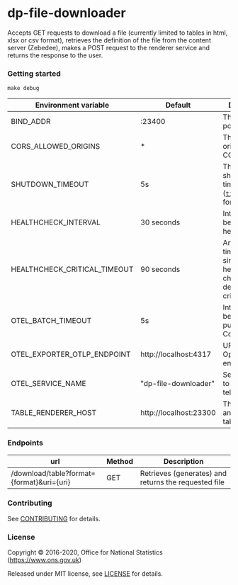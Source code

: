 dp-file-downloader
================

Accepts GET requests to download a file (currently limited to tables in html, xlsx or csv format),
retrieves the definition of the file from the content server (Zebedee),
makes a POST request to the renderer service and returns the response to the user.

### Getting started

```
make debug
```


| Environment variable          |   Default              | Description
| ----------------------------- | -----------------------| -----------
| BIND_ADDR                     | :23400                 | The host and port to bind to                                                                    |
| CORS_ALLOWED_ORIGINS          | *                      | The allowed origins for CORS requests                                                           |
| SHUTDOWN_TIMEOUT              | 5s                     | The graceful shutdown timeout ([`time.Duration`](https://golang.org/pkg/time/#Duration) format) |
| HEALTHCHECK_INTERVAL          | 30 seconds             | Interval between health checks                                                                  |
| HEALTHCHECK_CRITICAL_TIMEOUT  | 90 seconds             | Amount of time to pass since last healthy health check to be deemed a critical failure          |
| OTEL_BATCH_TIMEOUT            | 5s                     | Interval between pushes to OT Collector                                                         |
| OTEL_EXPORTER_OTLP_ENDPOINT   | http://localhost:4317  | URL for OpenTelemetry endpoint                                                                  |
| OTEL_SERVICE_NAME             | "dp-file-downloader"   | Service name to report to telemetry tools                                                       |
| TABLE_RENDERER_HOST           | http://localhost:23300 | The hostname and port of the table renderer                                                     |

### Endpoints

| url                                       | Method | Description                                          |
| ---                                       | ------ | -----------                                          |
| /download/table?format={format}&uri={uri} | GET    | Retrieves (generates) and returns the requested file |


### Contributing

See [CONTRIBUTING](CONTRIBUTING.md) for details.

### License

Copyright © 2016-2020, Office for National Statistics (https://www.ons.gov.uk)

Released under MIT license, see [LICENSE](LICENSE.md) for details.
